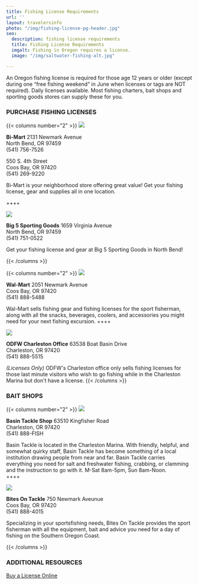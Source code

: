 ```yaml
---
title: Fishing License Requirements
url: ''
layout: travelersinfo
photo: "/img/fishing-license-pg-header.jpg"
seo:
  description: fishing license requirements
  title: Fishing License Requirements
  imgalt: Fishing in Oregon requires a license.
  image: "/img/saltwater-fishing-alt.jpg"

---
```

An Oregon fishing license is required for those age 12 years or older (except during one “free fishing weekend” in June when licenses or tags are NOT required). Daily licenses available. Most fishing charters, bait shops and sporting goods stores can supply these for you.

### PURCHASE FISHING LICENSES


{{< columns number="2" >}}
![](/img/bi-mart-fishing-license-pg.jpg)

**Bi-Mart**
2131 Newmark Avenue<br>
North Bend, OR 97459<br>
(541) 756-7526

550 S. 4th Street<br>
Coos Bay, OR 97420<br>
(541) 269-9220

Bi-Mart is your neighborhood store offering great value! Get your fishing license, gear and supplies all in one location.

\++++

![](/img/big-5-fishing-license-pg.jpg)

**Big 5 Sporting Goods**
1659 Virginia Avenue<br>
North Bend, OR 97459<br>
(541) 751-0522

Get your fishing license and gear at Big 5 Sporting Goods in North Bend!

{{< /columns >}}

{{< columns number="2" >}}
![](/img/walmart-fishing-license-pg.jpg)

**Wal-Mart**
2051 Newmark Avenue<br>
Coos Bay, OR 97420<br>
(541) 888-5488

Wal-Mart sells fishing gear and fishing licenses for the sport fisherman, along with all the snacks, beverages, coolers, and accessories you might need for your next fishing excursion.
\++++

![](/img/odfw-fishing-license-pg-02.jpg)

**ODFW Charleston Office**
63538 Boat Basin Drive<br>
Charleston, OR 97420<br>
(541) 888-5515

_(Licenses Only)_ ODFW's Charleston office only sells fishing licenses for those last minute visitors who wish to go fishing while in the Charleston Marina but don't have a license. {{< /columns >}}

### BAIT SHOPS


{{< columns number="2" >}}
![](/img/basin-tackle-fishing-license-bait.jpg)

**Basin Tackle Shop**
63510 Kingfisher Road<br>
Charleston, OR 97420<br>
(541) 888-FISH

Basin Tackle is located in the Charleston Marina. With friendly, helpful, and somewhat quirky staff, Basin Tackle has become something of a local institution drawing people from near and far. Basin Tackle carries everything you need for salt and freshwater fishing, crabbing, or clamming and the instruction to go with it. M-Sat 8am-5pm, Sun 8am-Noon.  
\++++

![](/img/bites-on-fishing-license-bait-pg.jpg)

**Bites On Tackle**
750 Newmark Aveunue<br>
Coos Bay, OR 97420<br>
(541) 888-4015

Specializing in your sportsfishing needs, Bites On Tackle provides the sport fisherman with all the equipment, bait and advice you need for a day of fishing on the Southern Oregon Coast.

{{< /columns >}}

### ADDITIONAL RESOURCES

[Buy a License Online](https://myodfw.com/articles/how-buy-license-or-tag)
